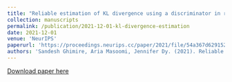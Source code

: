 ```yaml
---
title: "Reliable estimation of KL divergence using a discriminator in reproducing kernel Hilbert space"
collection: manuscripts
permalink: /publication/2021-12-01-kl-divergence-estimation
date: 2021-12-01
venue: 'NeurIPS'
paperurl: 'https://proceedings.neurips.cc/paper/2021/file/54a367d629152b720749e187b3eaa11b-Paper.pdf'
authors: 'Sandesh Ghimire, Aria Masoomi, Jennifer Dy. (2021). Reliable estimation of KL divergence using a discriminator in reproducing kernel Hilbert space. <i>NeurIPS</i>.'
---
```


<a href='https://proceedings.neurips.cc/paper/2021/file/54a367d629152b720749e187b3eaa11b-Paper.pdf'>Download paper here</a>

